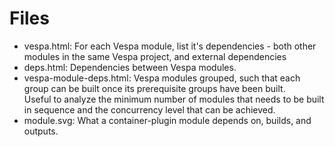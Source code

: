 # Files

* vespa.html:  For each Vespa module, list it's dependencies - both other modules in the same Vespa project, and external dependencies
* deps.html: Dependencies between Vespa modules.
* vespa-module-deps.html:  Vespa modules grouped, such that each group can be built once its prerequisite groups have been built.  
Useful to analyze the minimum number of modules that needs to be built in sequence and the concurrency level that can be achieved.
* module.svg:  What a container-plugin module depends on, builds, and outputs.
